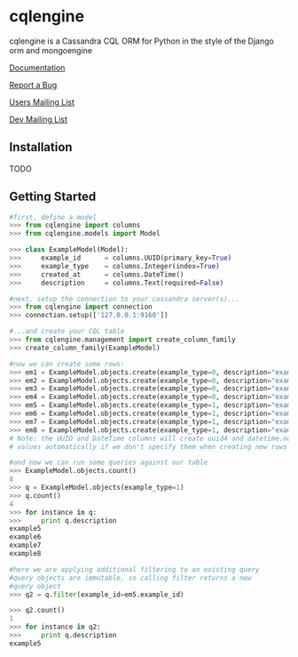 cqlengine
===============

cqlengine is a Cassandra CQL ORM for Python in the style of the Django orm and mongoengine

[Documentation](https://github.com/bdeggleston/cqlengine/wiki/Documentation)

[Report a Bug](https://github.com/bdeggleston/cqlengine/issues)

[Users Mailing List](https://groups.google.com/forum/?fromgroups#!forum/cqlengine-users)

[Dev Mailing List](https://groups.google.com/forum/?fromgroups#!forum/cqlengine-dev)

## Installation
TODO

## Getting Started

```python
#first, define a model
>>> from cqlengine import columns
>>> from cqlengine.models import Model

>>> class ExampleModel(Model):
>>>     example_id      = columns.UUID(primary_key=True)  
>>>     example_type    = columns.Integer(index=True)
>>>     created_at      = columns.DateTime()
>>>     description     = columns.Text(required=False)

#next, setup the connection to your cassandra server(s)...
>>> from cqlengine import connection
>>> connection.setup(['127.0.0.1:9160'])

#...and create your CQL table
>>> from cqlengine.management import create_column_family
>>> create_column_family(ExampleModel)

#now we can create some rows:
>>> em1 = ExampleModel.objects.create(example_type=0, description="example1")
>>> em2 = ExampleModel.objects.create(example_type=0, description="example2")
>>> em3 = ExampleModel.objects.create(example_type=0, description="example3")
>>> em4 = ExampleModel.objects.create(example_type=0, description="example4")
>>> em5 = ExampleModel.objects.create(example_type=1, description="example5")
>>> em6 = ExampleModel.objects.create(example_type=1, description="example6")
>>> em7 = ExampleModel.objects.create(example_type=1, description="example7")
>>> em8 = ExampleModel.objects.create(example_type=1, description="example8")
# Note: the UUID and DateTime columns will create uuid4 and datetime.now
# values automatically if we don't specify them when creating new rows

#and now we can run some queries against our table
>>> ExampleModel.objects.count()
8
>>> q = ExampleModel.objects(example_type=1)
>>> q.count()
4
>>> for instance in q:
>>>     print q.description
example5
example6
example7
example8

#here we are applying additional filtering to an existing query
#query objects are immutable, so calling filter returns a new
#query object
>>> q2 = q.filter(example_id=em5.example_id)

>>> q2.count()
1
>>> for instance in q2:
>>>     print q.description
example5
```
